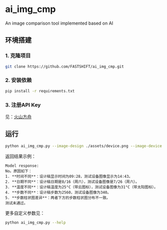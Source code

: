 # ai_img_cmp
An image comparison tool implemented based on AI

## 环境搭建

### 1. 克隆项目

```bash
git clone https://github.com/FASTSHIFT/ai_img_cmp.git
```

### 2. 安装依赖

```bash
pip install -r requirements.txt
```

### 3. 注册API Key

见：[火山方舟](https://console.volcengine.com/ark)

## 运行

```bash
python ai_img_cmp.py --image-design ./assets/device.png --image-device ./assets/device.png
```

返回结果示例：

```
Model response:
No。原因如下：
1. **时间不同**：设计稿显示时间为09:28，测试设备图像显示为14:43。
2. **日期不同**：设计稿日期是8/16（周六），测试设备图像是7/26（周六）。
3. **温度不同**：设计稿温度为25°C（带云图标），测试设备图像为31°C（带太阳图标）。
4. **步数不同**：设计稿步数为2560，测试设备图像为340。
5. **步数柱状图差异**：两者下方的步数柱状图分布不一致。
测试未通过。
```

更多自定义参数见：

```bash
python ai_img_cmp.py --help
```
